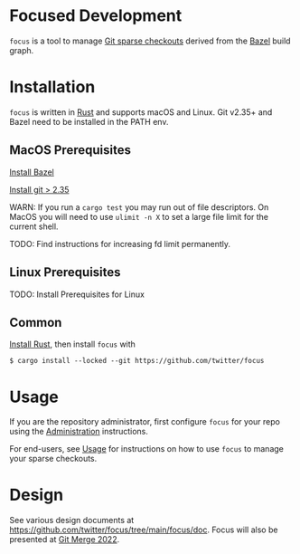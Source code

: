 # Focused Development

`focus` is a tool to manage [Git sparse checkouts](https://github.blog/2020-01-17-bring-your-monorepo-down-to-size-with-sparse-checkout/) derived from the [Bazel](https://bazel.build/) build graph.

# Installation

`focus` is written in [Rust](https://www.rust-lang.org/) and supports macOS and Linux. Git v2.35+ and Bazel need to be installed in the PATH env.

## MacOS Prerequisites
[Install Bazel](https://bazel.build/install/os-x)

[Install git > 2.35](https://formulae.brew.sh/formula/git)

WARN: If you run a `cargo test` you may run out of file descriptors. On MacOS you will need to use `ulimit -n X` to set a large file limit for the current shell.

TODO: Find instructions for increasing fd limit permanently.

## Linux Prerequisites
TODO: Install Prerequisites for Linux

## Common
[Install Rust](https://rustup.rs/), then install `focus` with

```
$ cargo install --locked --git https://github.com/twitter/focus
```

# Usage

If you are the repository administrator, first configure `focus` for your repo using the [Administration](focus/doc/administration.md) instructions.

For end-users, see [Usage](focus/doc/usage.md) for instructions on how to use `focus` to manage your sparse checkouts.

# Design

See various design documents at https://github.com/twitter/focus/tree/main/focus/doc. Focus will also be presented at [Git Merge 2022](https://git-merge.com/).

